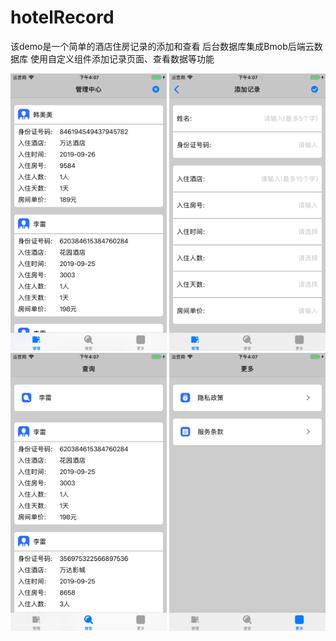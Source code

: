 # hotelRecord
该demo是一个简单的酒店住房记录的添加和查看
后台数据库集成Bmob后端云数据库
使用自定义组件添加记录页面、查看数据等功能

<img src="https://github.com/YoungSky2017/hotelRecord/blob/master/pic/Simulator%20Screen%20Shot%20-%20iPhone%206s%20Plus%20-%202019-09-26%20at%2016.07.07.png" width=250>

<img src="https://github.com/YoungSky2017/hotelRecord/blob/master/pic/Simulator%20Screen%20Shot%20-%20iPhone%206s%20Plus%20-%202019-09-26%20at%2016.07.10.png" width=250>

<img src="https://github.com/YoungSky2017/hotelRecord/blob/master/pic/Simulator%20Screen%20Shot%20-%20iPhone%206s%20Plus%20-%202019-09-26%20at%2016.07.22.png" width=250>

<img src="https://github.com/YoungSky2017/hotelRecord/blob/master/pic/Simulator%20Screen%20Shot%20-%20iPhone%206s%20Plus%20-%202019-09-26%20at%2016.07.33.png" width=250>
